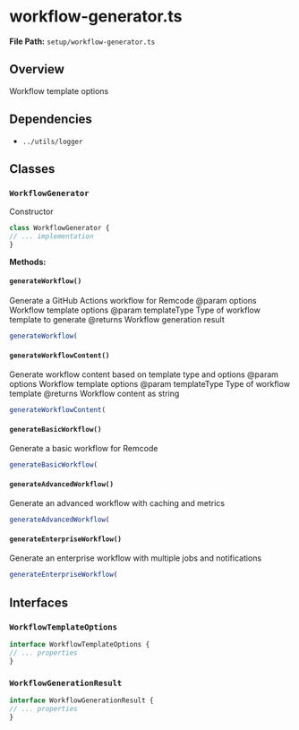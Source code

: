 # workflow-generator.ts

**File Path:** `setup/workflow-generator.ts`

## Overview

Workflow template options

## Dependencies

- `../utils/logger`

## Classes

### `WorkflowGenerator`

Constructor

```typescript
class WorkflowGenerator {
// ... implementation
}
```

**Methods:**

#### `generateWorkflow()`

Generate a GitHub Actions workflow for Remcode
@param options Workflow template options
@param templateType Type of workflow template to generate
@returns Workflow generation result

```typescript
generateWorkflow(
```

#### `generateWorkflowContent()`

Generate workflow content based on template type and options
@param options Workflow template options
@param templateType Type of workflow template
@returns Workflow content as string

```typescript
generateWorkflowContent(
```

#### `generateBasicWorkflow()`

Generate a basic workflow for Remcode

```typescript
generateBasicWorkflow(
```

#### `generateAdvancedWorkflow()`

Generate an advanced workflow with caching and metrics

```typescript
generateAdvancedWorkflow(
```

#### `generateEnterpriseWorkflow()`

Generate an enterprise workflow with multiple jobs and notifications

```typescript
generateEnterpriseWorkflow(
```

## Interfaces

### `WorkflowTemplateOptions`

```typescript
interface WorkflowTemplateOptions {
// ... properties
}
```

### `WorkflowGenerationResult`

```typescript
interface WorkflowGenerationResult {
// ... properties
}
```

